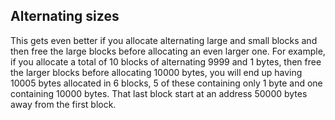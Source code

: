 Alternating sizes
-----------------
This gets even better if you allocate alternating large and small blocks and
then free the large blocks before allocating an even larger one. For example,
if you allocate a total of 10 blocks of alternating 9999 and 1 bytes, then free
the larger blocks before allocating 10000 bytes, you will end up having 10005
bytes allocated in 6 blocks, 5 of these containing only 1 byte and one
containing 10000 bytes. That last block start at an address 50000 bytes away
from the first block.
